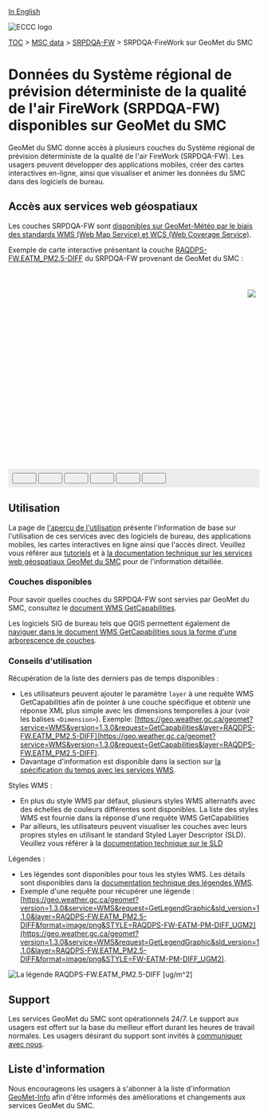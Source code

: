 [In English](readme_raqdps-fw-geomet_en.md)

![ECCC logo](../../img_eccc-logo.png)

[TOC](../../readme_en.md) > [MSC data](../readme_fr.md) > [SRPDQA-FW](readme_raqdps-fw_fr.md) > SRPDQA-FireWork sur GeoMet du SMC

# Données du Système régional de prévision déterministe de la qualité de l'air FireWork (SRPDQA-FW) disponibles sur GeoMet du SMC

GeoMet du SMC donne accès à plusieurs couches du Système régional de prévision déterministe de la qualité de l'air FireWork (SRPDQA-FW). Les usagers peuvent développer des applications mobiles, créer des cartes interactives en-ligne, ainsi que visualiser et animer les données du SMC dans des logiciels de bureau.


## Accès aux services web géospatiaux

Les couches SRPDQA-FW sont [disponibles sur GeoMet-Météo par le biais des standards WMS (Web Map Service) et WCS (Web Coverage Service)](../../msc-geomet/readme_fr.md#standards-disponibles).

Exemple de carte interactive présentant la couche [RAQDPS-FW.EATM_PM2.5-DIFF](https://geo.weather.gc.ca/geomet?service=WMS&version=1.3.0&request=GetCapabilities&lang=fr&layer=RAQDPS-FW.EATM_PM2.5-DIFF) du SRPDQA-FW provenant de GeoMet du SMC :

<div id="map" style="height: 400px; position: relative">
  <div id="legend-popup">
  <div id="legend-popup-content">
    <img id="legend-img" src="https://geo.weather.gc.ca/geomet?lang=fr&version=1.3.0&service=WMS&request=GetLegendGraphic&sld_version=1.1.0&layer=RAQDPS-FW.EATM_PM2.5-DIFF&format=image/png&STYLE=PM2.5-Diff-RAQDPS_EATM_Dis"/>
  </div>
</div>
</div>
<div id="controller" role="group" aria-label="Animation controls" style="background: #ececec; padding: 0.5rem;">
  <button id="fast-backward" class="btn btn-primary btn-sm" type="button"><i class="fa fa-fast-backward" style="padding: 0rem 1rem"></i></button>
  <button id="step-backward" class="btn btn-primary btn-sm" type="button"><i class="fa fa-step-backward" style="padding: 0rem 1rem"></i></button>
  <button id="play-pause" class="btn btn-primary btn-sm" type="button"><i class="fa fa-play" style="padding: 0rem 1rem"></i></button>
  <button id="step-forward" class="btn btn-primary btn-sm" type="button"><i class="fa fa-step-forward" style="padding: 0rem 1rem"></i></button>
  <button id="fast-forward" class="btn btn-primary btn-sm" type="button"><i class="fa fa-fast-forward" style="padding: 0rem 1rem"></i></button>
  <button id="exportmap" class="btn btn-primary btn-sm" type="button"><i class="fa fa-download" style="padding: 0rem 1rem"></i></button>
  <a id="image-download" download="msc-geomet_web-map_export.png"></a>
  <span id="info" style="padding-left: 0.5rem;cursor: pointer;"></span>
</div>

## Utilisation

La page de [l'aperçu de l'utilisation](../../usage/readme_fr.md) présente l'information de base sur l'utilisation de ces services avec des logiciels de bureau, des applications mobiles, les cartes interactives en ligne ainsi que l'accès direct. Veuillez vous référer aux [tutoriels](../../usage/tutorials_fr.md) et à [la documentation technique sur les services web géospatiaux GeoMet du SMC](../../msc-geomet/readme_fr.md#standards-disponibles) pour de l'information détaillée.

### Couches disponibles

Pour savoir quelles couches du SRPDQA-FW sont servies par GeoMet du SMC, consultez le [document WMS GetCapabilities](https://geo.weather.gc.ca/geomet?service=WMS&version=1.3.0&request=GetCapabilities&lang=f).

Les logiciels SIG de bureau tels que QGIS permettent également de [naviguer dans le document WMS GetCapabilities sous la forme d'une arborescence de couches](../../usage/tutorial_WMS_QGIS_fr.md).

### Conseils d'utilisation

Récupération de la liste des derniers pas de temps disponibles :

* Les utilisateurs peuvent ajouter le paramètre `layer` à une requête WMS GetCapabilities afin de pointer à une couche spécifique et obtenir une réponse XML plus simple avec les dimensions temporelles à jour (voir les balises `<Dimension>`). Exemple: [https://geo.weather.gc.ca/geomet?service=WMS&version=1.3.0&request=GetCapabilities&layer=RAQDPS-FW.EATM_PM2.5-DIFF](https://geo.weather.gc.ca/geomet?service=WMS&version=1.3.0&request=GetCapabilities&layer=RAQDPS-FW.EATM_PM2.5-DIFF).
* Davantage d'information est disponible dans la section sur [la spécification du temps avec les services WMS](../../../msc-geomet/wms_fr#specification-du-temps).

Styles WMS :

* En plus du style WMS par défaut, plusieurs styles WMS alternatifs avec des échelles de couleurs différentes sont disponibles. La liste des styles WMS est fournie dans la réponse d'une requête WMS GetCapabilities
* Par ailleurs, les utilisateurs peuvent visualiser les couches avec leurs propres styles en utilisant le standard Styled Layer Descriptor (SLD). Veuillez vous référer à la [documentation technique sur le SLD](../../../msc-geomet/wms_fr#specification-des-styles)

Légendes :

* Les légendes sont disponibles pour tous les styles WMS. Les détails sont disponibles dans la [documentation technique des légendes WMS](../../../msc-geomet/wms_fr#wms-getlegendgraphic).
* Exemple d'une requête pour récupérer une légende : [https://geo.weather.gc.ca/geomet?version=1.3.0&service=WMS&request=GetLegendGraphic&sld_version=1.1.0&layer=RAQDPS-FW.EATM_PM2.5-DIFF&format=image/png&STYLE=RAQDPS-FW-EATM-PM-DIFF_UGM2](https://geo.weather.gc.ca/geomet?version=1.3.0&service=WMS&request=GetLegendGraphic&sld_version=1.1.0&layer=RAQDPS-FW.EATM_PM2.5-DIFF&format=image/png&STYLE=FW-EATM-PM-DIFF_UGM2).

![La légende RAQDPS-FW.EATM_PM2.5-DIFF [ug/m^2]](https://geo.weather.gc.ca/geomet?version=1.3.0&service=WMS&request=GetLegendGraphic&sld_version=1.1.0&layer=RAQDPS-FW.EATM_PM2.5-DIFF&format=image/png&STYLE=FW-EATM-PM-DIFF_UGM2)


## Support

Les services GeoMet du SMC sont opérationnels 24/7. Le support aux usagers est offert sur la base du meilleur effort durant les heures de travail normales. Les usagers désirant du support sont invités à [communiquer avec nous](https://weather.gc.ca/mainmenu/contact_us_e.html).


## Liste d'information

Nous encourageons les usagers à s'abonner à la liste d'information [GeoMet-Info](https://comm.collab.science.gc.ca/mailman3/postorius/lists/geomet-info/) afin d'être informés des améliorations et changements aux services GeoMet du SMC.

<style>
  #legend-img {
    margin: 0px;
  }
  #legend-popup {
    position: absolute;
    top: 40px;
    right: 8px;
    z-index: 2;
  }
  .legend-switch{
    top: 8px;
    right: .5em;
  }
  .ol-touch .legend-switch {
    top: 80px;
  }
</style>

<link rel="stylesheet" href="https://cdn.jsdelivr.net/npm/ol@v7.3.0/ol.css" type="text/css"/>
<script src="https://cdn.polyfill.io/v2/polyfill.min.js?features=requestAnimationFrame,Element.prototype.classList,URL"></script>
<script src="https://cdn.jsdelivr.net/npm/ol@v7.3.0/dist/ol.js"></script>
<script src="https://cdnjs.cloudflare.com/ajax/libs/FileSaver.js/1.3.3/FileSaver.min.js"></script>
<script>
    function isIE() {
      return window.navigator.userAgent.match(/(MSIE|Trident)/);
    }
    var head = document.getElementsByTagName('head')[0];
    var js = document.createElement("script");
    js.type = "text/javascript";
    if (isIE())
    {
        js.src = "../../../js/raqdps-fw_ie.js";
        document.getElementById("controller").setAttribute("hidden", true);
    }
    else
    {
        js.src = "../../../js/raqdps-fw.js";
    }
    head.appendChild(js);
</script>

